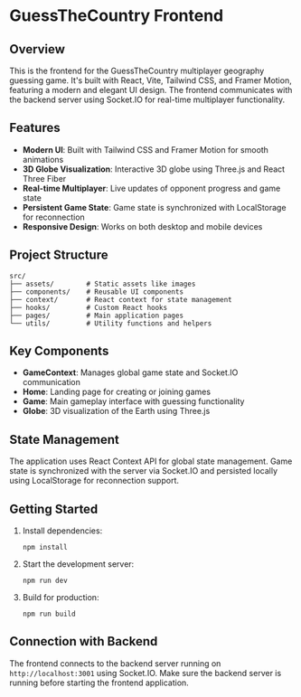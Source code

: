 # GuessTheCountry Frontend

## Overview

This is the frontend for the GuessTheCountry multiplayer geography guessing game. It's built with React, Vite, Tailwind CSS, and Framer Motion, featuring a modern and elegant UI design. The frontend communicates with the backend server using Socket.IO for real-time multiplayer functionality.

## Features

- **Modern UI**: Built with Tailwind CSS and Framer Motion for smooth animations
- **3D Globe Visualization**: Interactive 3D globe using Three.js and React Three Fiber
- **Real-time Multiplayer**: Live updates of opponent progress and game state
- **Persistent Game State**: Game state is synchronized with LocalStorage for reconnection
- **Responsive Design**: Works on both desktop and mobile devices

## Project Structure

```
src/
├── assets/        # Static assets like images
├── components/    # Reusable UI components
├── context/       # React context for state management
├── hooks/         # Custom React hooks
├── pages/         # Main application pages
└── utils/         # Utility functions and helpers
```

## Key Components

- **GameContext**: Manages global game state and Socket.IO communication
- **Home**: Landing page for creating or joining games
- **Game**: Main gameplay interface with guessing functionality
- **Globe**: 3D visualization of the Earth using Three.js

## State Management

The application uses React Context API for global state management. Game state is synchronized with the server via Socket.IO and persisted locally using LocalStorage for reconnection support.

## Getting Started

1. Install dependencies:
   ```
   npm install
   ```

2. Start the development server:
   ```
   npm run dev
   ```

3. Build for production:
   ```
   npm run build
   ```

## Connection with Backend

The frontend connects to the backend server running on `http://localhost:3001` using Socket.IO. Make sure the backend server is running before starting the frontend application.
